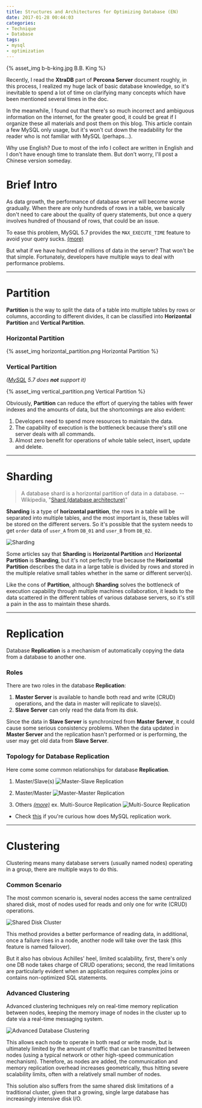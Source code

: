 ```yaml
---
title: Structures and Architectures for Optimizing Database (EN)
date: 2017-01-28 00:44:03
categories:
- Technique
- Database
tags:
- mysql
- optimization
---
```


{% asset_img b-b-king.jpg B.B. King %}

Recently, I read the **XtraDB** part of **Percona Server** document roughly, in this process, I realized my huge lack of basic database knowledge, so it's inevitable to spend a lot of time on clarifying many concepts which have been mentioned several times in the doc. 

In the meanwhile, I found out that there's so much incorrect and ambiguous information on the internet, for the greater good, it could be great if I organize these all materials and post them on this blog. This article contain a few MySQL only usage, but it's won't cut down the readability for the reader who is not familiar with MySQL (perhaps...).

Why use English? Due to most of the info I collect are written in English and I don't have enough time to translate them. But don't worry, I'll post a Chinese version someday.

<!-- more -->

# Brief Intro

As data growth, the performance of database server will become worse gradually. When there are only hundreds of rows in a table, we basically don't need to care about the quality of query statements, but once a query involves hundred of thousand of rows, that could be an issue.

To ease this problem, MySQL 5.7 provides the `MAX_EXECUTE_TIME` feature to avoid your query sucks. [(more)](https://dev.mysql.com/doc/refman/5.7/en/optimizer-hints.html#optimizer-hints-execution-time)

But what if we have hundred of millions of data in the server? That won't be that simple. Fortunately, developers have multiple ways to deal with performance problems.

---

# Partition

**Partition** is the way to split the data of a table into multiple tables by rows or columns, according to different divides, it can be classified into **Horizontal Partition** and **Vertical Partition**. 

### Horizontal Partition

{% asset_img horizontal_partition.png Horizontal Partition %}

### Vertical Partition 
*([MySQL](https://dev.mysql.com/doc/refman/5.7/en/partitioning-types.html) 5.7 does **not** support it)*

{% asset_img vertical_partition.png Vertical Partition %}

Obviously, **Partition** can reduce the effort of querying the tables with fewer indexes and the amounts of data, but the shortcomings are also evident:

1. Developers need to spend more resources to maintain the data.
2. The capability of execution is the bottleneck because there's still one server deals with all commands.
3. Almost zero benefit for operations of whole table select, insert, update and delete.

---

# Sharding

> A database shard is a horizontal partition of data in a database.
> -- Wikipedia, "[Shard (database architecture)](https://en.wikipedia.org/wiki/Shard_%28database_architecture%29)"

**Sharding** is a type of **horizontal partition**, the rows in a table will be separated into multiple tables, and the most important is, these tables will be stored on the different servers. So it's possible that the system needs to get `order` data of `user_A` from `DB_01` and `user_B` from `DB_02`. 

![Sharding](http://www.cubrid.org/manual/91/en/_images/image39.png)

Some articles say that **Sharding** is **Horizontal Partition** and **Horizontal Partition** is **Sharding**, but it's not perfectly true because the **Horizontal Partition** describes the data in a large table is divided by rows and stored in the multiple relative small tables whether in the same or different server(s).

Like the cons of **Partition**, although **Sharding** solves the bottleneck of execution capability through multiple machines collaboration, it leads to the data scattered in the different tables of various database servers, so it's still a pain in the ass to maintain these shards.

---

# Replication

Database **Replication** is a mechanism of automatically copying the data from a database to another one. 

### Roles

There are two roles in the database **Replication**:

1. **Master Server** is available to handle both read and write (CRUD) operations, and the data in master will replicate to slave(s).
2. **Slave Server** can only read the data from its disk.

Since the data in **Slave Server** is synchronized from **Master Server**, it could cause some serious consistency problems. When the data updated in **Master Server** and the replication hasn't performed or is performing, the user may get old data from **Slave Server**.

### Topology for Database Replication

Here come some common relationships for database **Replication**.

1. Master/Slave(s)
![Master-Slave Replication](http://www.cubrid.org/files/attach/images/185528/671/186/image004.png)

2. Master/Master
![Master-Master Replication](https://severalnines.com/sites/default/files/resources/tutorials/mysql-replication-tutorial/image13.png)

3. Others *[(more)](http://severalnines.com/resources/tutorials/mysql-replication-high-availability-tutorial)*
ex. Multi-Source Replication
![Multi-Source Replication](https://severalnines.com/sites/default/files/resources/tutorials/mysql-replication-tutorial/image15.png)

- Check [this](https://www.percona.com/blog/2013/01/09/how-does-mysql-replication-really-work/) if you're curious how does MySQL replication work.

---

# Clustering

Clustering means many database servers (usually named nodes) operating in a group, there are multiple ways to do this.
 
### Common Scenario

The most common scenario is, several nodes access the same centralized shared disk, most of nodes used for reads and only one for write (CRUD) operations. 

![Shared Disk Cluster](http://programming4.us/image/022012/Achieving%20Performance,%20Scalability,%20and%20Availability%20Objectives_2.jpg)

This method provides a better performance of reading data, in additional, once a failure rises in a node, another node will take over the task (this feature is named failover). 

But it also has obvious Achilles' heel, limited scalability, first, there's only one DB node takes charge of CRUD operations; second, the read limitations are particularly evident when an application requires complex joins or contains non-optimized SQL statements.

### Advanced Clustering

Advanced clustering techniques rely on real-time memory replication between nodes, keeping the memory image of nodes in the cluster up to date via a real-time messaging system. 

![Advanced Database Clustering](https://www.percona.com/doc/percona-xtradb-cluster/5.5/_images/cluster-diagram1.png)

This allows each node to operate in both read or write mode, but is ultimately limited by the amount of traffic that can be transmitted between nodes (using a typical network or other high-speed communication mechanism). Therefore, as nodes are added, the communication and memory replication overhead increases geometrically, thus hitting severe scalability limits, often with a relatively small number of nodes. 

This solution also suffers from the same shared disk limitations of a traditional cluster, given that a growing, single large database has increasingly intensive disk I/O.